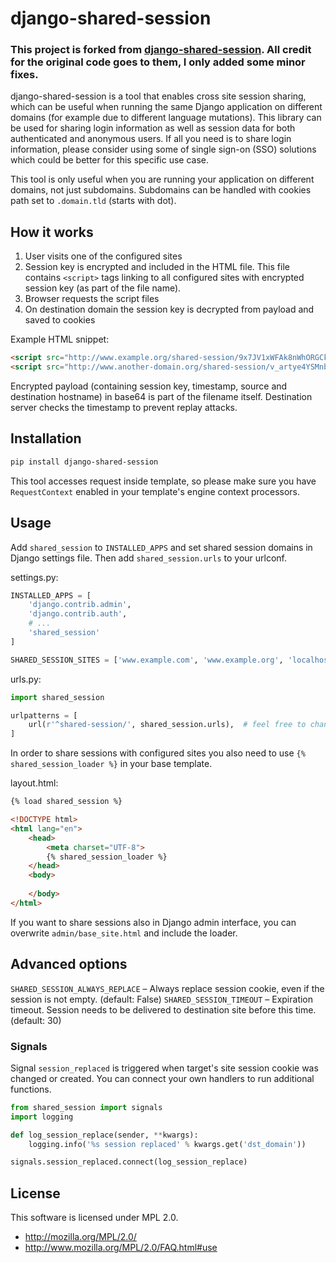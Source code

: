 # django-shared-session

### This project is forked from [django-shared-session](https://github.com/ViktorStiskala/django-shared-session). All credit for the original code goes to them, I only added some minor fixes.

django-shared-session is a tool that enables cross site session sharing, which can be useful when running the same Django
application on different domains (for example due to different language mutations). This library can be used for sharing login information as well as session data for both authenticated and anonymous users. If all you need is to share login information, please  consider using some of single sign-on (SSO) solutions which could be better for this specific use case. 

This tool is only useful when you are running your application on different domains, not just subdomains. Subdomains can be handled with cookies path set to `.domain.tld` (starts with dot).

## How it works

1. User visits one of the configured sites
2. Session key is encrypted and included in the HTML file. This file contains `<script>` tags linking to all configured sites with encrypted session key (as part of the file name).
3. Browser requests the script files
4. On destination domain the session key is decrypted from payload and saved to cookies

Example HTML snippet:
```html
<script src="http://www.example.org/shared-session/9x7JV1xWFAk8nWhORGCkO5O4zUSjVCR-2abQh7AnFRckiwk8adn6PVlCsdqX4SaTY2dde7S3YuM0ZchKsCuZZiYSZwVLtOA5IoUJRHDl74s4uBYQERQQQMh6T48WD883cFvAaI0XVKB1d5YVtZ7st7GIfxUv2kw6JqftQnFb7uhAOtbTrbdsVWdJEQYdBbweoQPRm9BiRodpk8oo6gpKKC434jPLnJX4-B31KhessmVrgC6_7AOjyZUypC52JXAEjZQm.js" async></script>
<script src="http://www.another-domain.org/shared-session/v_artye4YSMnbbqrrBzUqmIIBFArsMRIkH9vIBNqiEM3uMJQF2RMJtLifIaehbMxRG-ChyMB3gDyLTGmbtCOhs1ODcFAy0PdekJHlSoLR3xezvDCld0YBbfDoOQFVqPeTavHx2uF7X-6A5bWRtV19hg5kI4uFDKWHATCxm2EdXZPrkN23nX_2-PUfCufAQR3vJeJQRjSzj-FfX-qK9xxAeL1-rvUwJvb2bCvoqL0gCTMNBMSeXLMkjjlpXmmlAfGeU3C.js" async></script>
```
Encrypted payload (containing session key, timestamp, source and destination hostname) in base64 is part of the filename itself. Destination server checks the timestamp to prevent replay attacks.

## Installation

```sh
pip install django-shared-session
```

This tool accesses request inside template, so please make sure you have `RequestContext` enabled in your template's engine context processors.

## Usage
Add `shared_session` to `INSTALLED_APPS` and set shared session domains in Django settings file.
Then add `shared_session.urls` to your urlconf. 

settings.py:
```py
INSTALLED_APPS = [
    'django.contrib.admin',
    'django.contrib.auth',
    # ...
    'shared_session'
]

SHARED_SESSION_SITES = ['www.example.com', 'www.example.org', 'localhost:8000']
```

urls.py:
```py
import shared_session

urlpatterns = [
    url(r'^shared-session/', shared_session.urls),  # feel free to change the base url
]
```

In order to share sessions with configured sites you also need to use `{% shared_session_loader %}` in your base template.

layout.html:
```html
{% load shared_session %}

<!DOCTYPE html>
<html lang="en">
    <head>
        <meta charset="UTF-8">
        {% shared_session_loader %}
    </head>
    <body>
        
    </body>
</html>
```

If you want to share sessions also in Django admin interface, you can overwrite `admin/base_site.html` and include the loader.

## Advanced options

`SHARED_SESSION_ALWAYS_REPLACE` – Always replace session cookie, even if the session is not empty. (default: False)
`SHARED_SESSION_TIMEOUT` – Expiration timeout. Session needs to be delivered to destination site before this time. (default: 30)

### Signals

Signal `session_replaced` is triggered when target's site session cookie was changed or created.
You can connect your own handlers to run additional functions.

```py
from shared_session import signals
import logging

def log_session_replace(sender, **kwargs):
    logging.info('%s session replaced' % kwargs.get('dst_domain'))

signals.session_replaced.connect(log_session_replace)
```

## License

This software is licensed under MPL 2.0.

- http://mozilla.org/MPL/2.0/
- http://www.mozilla.org/MPL/2.0/FAQ.html#use

